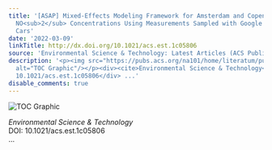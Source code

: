 ```yaml
---
title: '[ASAP] Mixed-Effects Modeling Framework for Amsterdam and Copenhagen for Outdoor
  NO<sub>2</sub> Concentrations Using Measurements Sampled with Google Street View
  Cars'
date: '2022-03-09'
linkTitle: http://dx.doi.org/10.1021/acs.est.1c05806
source: 'Environmental Science & Technology: Latest Articles (ACS Publications)'
description: '<p><img src="https://pubs.acs.org/na101/home/literatum/publisher/achs/journals/content/esthag/0/esthag.ahead-of-print/acs.est.1c05806/20220309/images/medium/es1c05806_0005.gif"
  alt="TOC Graphic"/></p><div><cite>Environmental Science & Technology</cite></div><div>DOI:
  10.1021/acs.est.1c05806</div> ...'
disable_comments: true
---
```

<p><img src="https://pubs.acs.org/na101/home/literatum/publisher/achs/journals/content/esthag/0/esthag.ahead-of-print/acs.est.1c05806/20220309/images/medium/es1c05806_0005.gif" alt="TOC Graphic"/></p><div><cite>Environmental Science & Technology</cite></div><div>DOI: 10.1021/acs.est.1c05806</div> ...